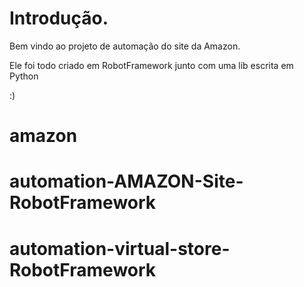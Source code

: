 # Introdução.

Bem vindo ao projeto de automação do site da Amazon.

Ele foi todo criado em RobotFramework junto com uma lib escrita em Python

:)

# amazon
# automation-AMAZON-Site-RobotFramework
# automation-virtual-store-RobotFramework
